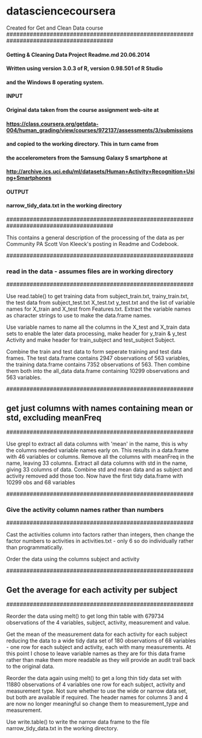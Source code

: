 datasciencecoursera
===================

Created for Get and Clean Data course
########################################################################################
####     Getting & Cleaning Data Project  Readme.md 20.06.2014
####
####     Written using version 3.0.3 of R, version 0.98.501 of R Studio
####     and the Windows 8 operating system.
####
####	 INPUT
####     Original data taken from the course assignment web-site at
####	 https://class.coursera.org/getdata-004/human_grading/view/courses/972137/assessments/3/submissions
####	 and copied to the working directory. This in turn came from 
####	 the accelerometers from the Samsung Galaxy S smartphone at
####     http://archive.ics.uci.edu/ml/datasets/Human+Activity+Recognition+Using+Smartphones 
####
####	 OUTPUT
####	 narrow_tidy_data.txt in the working directory
####	 
########################################################################################

This contains a general description of the processing of the data as per Community PA 
Scott Von Kleeck's posting in Readme and Codebook.

########################################################
###   read in the data - assumes files are in working directory
########################################################

Use read.table() to get training data from subject_train.txt, trainy_train.txt, 
the test data from subject_test.txt X_test.txt y_test.txt and the list of 
variable names for X_train and X_test from Features.txt.
Extract the variable names as character strings to use to make the data.frame names.

Use variable names to name all the columns in the X_test and X_train data sets to 
enable the later data processing, make header for y_train & y_test Activity and 
make header for train_subject and test_subject Subject.

Combine the train and test data to form seperate training and test data frames. The 
test data.frame contains 2947 observations of 563 variables, the training data.frame 
contains 7352 observations of 563. Then combine them both into the all_data data.frame
containing 10299 observations and 563 variables.

########################################################
## get just columns with names containing mean or std, excluding meanFreq
########################################################

Use grepl to extract all data columns with 'mean' in the name, this is why
the columns needed variable names early on. This results in a data.frame with 46 
variables or columns. Remove all the columns with meanFreq in the name, leaving 33 columns.
Extract all data columns with std in the name, giving 33 columns of data.
Combine std and mean data and as subject and activity removed add those too.
Now have the first tidy data.frame with 10299 obs and 68 variables

########################################################
### Give the activity column names rather than numbers
########################################################

Cast the activities column into factors rather than integers, then change the 
factor numbers to activities in activities.txt - only 6 so do individually 
rather than programmatically. 

Order the data using the columns subject and activity

########################################################
## Get the average for each activity per subject 
########################################################

Reorder the data using melt() to get long thin table with 679734 observations of the 
4 variables, subject, activity, measurement and value.

Get the mean of the measurement data for each activity for each subject reducing 
the data to a wide tidy data set of 180 observations of 68 variables - one row for 
each subject and activity, each with many measurements. At this point I chose to 
leave variable names as they are for this data frame rather than make them more 
readable as they will provide an audit trail back to the original data.

Reorder the data again using melt() to get a long thin tidy data set with
11880 observations of 4 variables one row for each subject, activity and measurement type.
Not sure whether to use the wide or narrow data set, but both are available if
required. The header names for columns 3 and 4 are now no longer meaningful so change them
to measurement_type and measurement.

Use write.table() to write the narrow data frame to the file narrow_tidy_data.txt 
in the working directory.
